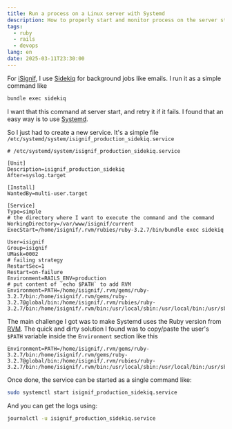 ```yaml
---
title: Run a process on a Linux server with Systemd
description: How to properly start and monitor process on the server startup
tags:
  - ruby
  - rails
  - devops
lang: en
date: 2025-03-11T23:30:00
---
```


For [iSignif](https://isignif.fr), I use [Sidekiq](https://sidekiq.org/) for background jobs like emails. I run it as a simple command like

```sh
bundle exec sidekiq
```

I want that this command at server start, and retry it if it fails. I found that an easy way is to use [Systemd](https://en.wikipedia.org/wiki/Systemd).

So I just had to create a new service. It's a simple file `/etc/systemd/system/isignif_production_sidekiq.service`

```systemd
# /etc/systemd/system/isignif_production_sidekiq.service

[Unit]
Description=isignif_production_sidekiq
After=syslog.target

[Install]
WantedBy=multi-user.target

[Service]
Type=simple
# the directory where I want to execute the command and the command
WorkingDirectory=/var/www/isignif/current
ExecStart=/home/isignif/.rvm/rubies/ruby-3.2.7/bin/bundle exec sidekiq

User=isignif
Group=isignif
UMask=0002
# failing strategy
RestartSec=1
Restart=on-failure
Environment=RAILS_ENV=production
# put content of `echo $PATH` to add RVM
Environment=PATH=/home/isignif/.rvm/gems/ruby-3.2.7/bin:/home/isignif/.rvm/gems/ruby-3.2.7@global/bin:/home/isignif/.rvm/rubies/ruby-3.2.7/bin:/home/isignif/.rvm/bin:/usr/local/sbin:/usr/local/bin:/usr/sbin:/usr/bin:/sbin:/bin:/usr/games:/usr/local/games:/snap/bin

```

The main challenge I got was to make Systemd uses the Ruby version from [RVM](https://rvm.io/). The quick and dirty solution I found was to copy/paste the user's `$PATH` variable inside the `Environment` section like this

```systemd
Environment=PATH=/home/isignif/.rvm/gems/ruby-3.2.7/bin:/home/isignif/.rvm/gems/ruby-3.2.7@global/bin:/home/isignif/.rvm/rubies/ruby-3.2.7/bin:/home/isignif/.rvm/bin:/usr/local/sbin:/usr/local/bin:/usr/sbin:/usr/bin:/sbin:/bin:/usr/games:/usr/local/games:/snap/bin
```

Once done, the service can be started as a single command like:

```sh
sudo systemctl start isignif_production_sidekiq.service
```

And you can get the logs using:

```sh
journalctl -u isignif_production_sidekiq.service
```
